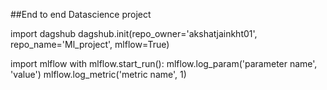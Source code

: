 ##End to end Datascience project

import dagshub
dagshub.init(repo_owner='akshatjainkht01', repo_name='Ml_project', mlflow=True)

import mlflow
with mlflow.start_run():
  mlflow.log_param('parameter name', 'value')
  mlflow.log_metric('metric name', 1)